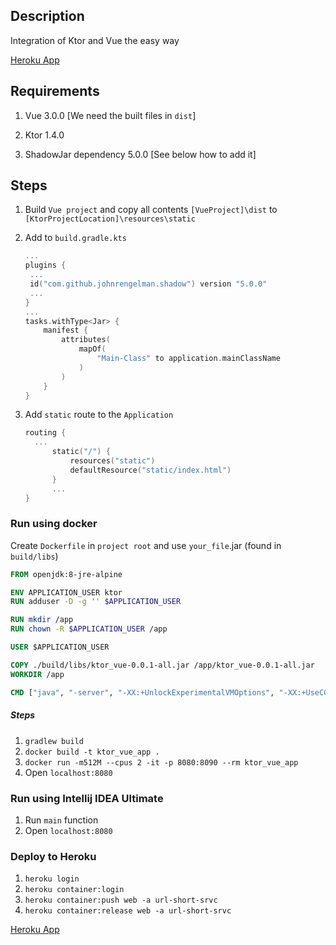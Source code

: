 ## Description
Integration of Ktor and Vue the easy way

 [Heroku App](https://url-short-srvc.herokuapp.com)

## Requirements
1. Vue 3.0.0 [We need the built files in `dist`]

2. Ktor 1.4.0  

3. ShadowJar dependency 5.0.0 [See below how to add it]

## Steps

1. Build `Vue project` and  copy all contents `[VueProject]\dist`  to `[KtorProjectLocation]\resources\static`

2. Add to `build.gradle.kts`

   ```kotlin
   ...
   plugins {
   	...
   	id("com.github.johnrengelman.shadow") version "5.0.0"
   	...
   }
   ...
   tasks.withType<Jar> {
       manifest {
           attributes(
               mapOf(
                   "Main-Class" to application.mainClassName
               )
           )
       }
   }
   ```

3.  Add `static` route to the `Application`

      ```kotlin
      routing {
        ...
            static("/") {
                resources("static")
                defaultResource("static/index.html")
            }
            ...
      }
      ```

### Run using docker
Create `Dockerfile` in `project root` and use `your_file`.jar (found in `build/libs`)
```dockerfile
FROM openjdk:8-jre-alpine

ENV APPLICATION_USER ktor
RUN adduser -D -g '' $APPLICATION_USER

RUN mkdir /app
RUN chown -R $APPLICATION_USER /app

USER $APPLICATION_USER

COPY ./build/libs/ktor_vue-0.0.1-all.jar /app/ktor_vue-0.0.1-all.jar
WORKDIR /app

CMD ["java", "-server", "-XX:+UnlockExperimentalVMOptions", "-XX:+UseCGroupMemoryLimitForHeap", "-XX:InitialRAMFraction=2", "-XX:MinRAMFraction=2", "-XX:MaxRAMFraction=2", "-XX:+UseG1GC", "-XX:MaxGCPauseMillis=100", "-XX:+UseStringDeduplication", "-jar", "ktor_vue-0.0.1-all.jar"]
```
##### Steps
1. `gradlew build`
2. `docker build -t ktor_vue_app .`
3. `docker run -m512M --cpus 2 -it -p 8080:8090 --rm ktor_vue_app`
4. Open `localhost:8080`

### Run using Intellij IDEA Ultimate
1. Run `main` function
2. Open `localhost:8080`


### Deploy to Heroku
1. `heroku login`
2. `heroku container:login`
3. `heroku container:push web -a url-short-srvc`
4. `heroku container:release web -a url-short-srvc`

[Heroku App](https://url-short-srvc.herokuapp.com)



